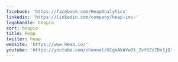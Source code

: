 ```yaml
---
facebook: 'https://facebook.com/HeapAnalytics'
linkedin: 'https://linkedin.com/company/heap-inc-'
logohandle: heapio
sort: heapio
title: Heap
twitter: heap
website: 'https://www.heap.io/'
youtube: 'https://youtube.com/channel/UCgoAkAVwOt_ZvfSZz7Dn1jQ'
---
```

